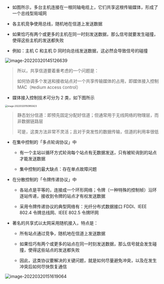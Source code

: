 - 如图所示，多台主机连接在一根同轴电缆上，它们共享这根传输媒体，形成了一个总线型局域网

- 各主机竞争使用总线，随机地在信道上发送数据

- 如果恰巧有两个或更多的主机在同一时刻发送数据，那么信号就要发生碰撞，使得这些主机的发送都失败

- 例如：主机 C 和主机 D 同时向总线发送数据，这必然会导致信号的碰撞

![image-20220320145126639](https://aliyun-oss-lpj.oss-cn-qingdao.aliyuncs.com/images/by-picgo/image-20220320145126639.png)

> 所以，共享信道要着重考虑的一个问题是：
>
> 如何协调多个发送和接收站点对一个共享传输媒体的占用，即媒体接入控制 MAC（`M`edium `A`ccess `C`ontrol）

- 媒体接入控制技术可分为 2 类，如下图所示

<img src="https://aliyun-oss-lpj.oss-cn-qingdao.aliyuncs.com/images/by-picgo/image-20220320150950423.png" alt="image-20220320150950423" style="zoom:50%;" />

> 静态划分信道：即预先固定分配好信道；但通常用于无线网络的物理层，而非数据链路层
> 
> 可是，这类方法非常不灵活；且对于突发性的数据传输，信道的利用率很低

- 在集中控制的「多点轮询协议」中

	- 有一个主站以循环方式轮询每个站点有无数据发送，只有被轮询到的站点才能发送数据

	- 集中控制的最大缺点：存在单点故障问题

- 在分散控制的「令牌传递协议」中

	- 各站点是平等的，连接成一个环形网络；令牌（一种特殊的控制帧）沿环逐站传递，接收到令牌的站点才有权发送数据

	- 采用令牌传递协议的典型网络有：光纤分布式数据接口 FDDI、IEEE 802.4 令牌总线网、IEEE 802.5 令牌环网

- 著名的共享式以太网采用随机接入，特点是：

	- 所有站点通过竞争，随机地在信道上发送数据

	- 如果恰巧有两个或更多的站点在同一时刻发送数据，那么信号就会发生碰撞，使得这些站点的发送都失败

	- 因此，这类协议要解决的关键问题，就是如何尽量避免冲突，以及在发生冲突后如何尽快恢复通信

![image-20220320151619064](https://aliyun-oss-lpj.oss-cn-qingdao.aliyuncs.com/images/by-picgo/image-20220320151619064.png)
